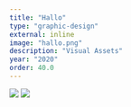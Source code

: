 ```yaml
---
title: "Hallo"
type: "graphic-design"
external: inline 
image: "hallo.png"
description: "Visual Assets"
year: "2020"
order: 40.0
---
```


![](/imgs/hallo_1.png)
![](/imgs/hallo_2.png) 